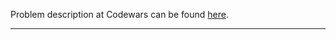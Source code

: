 Problem description at Codewars can be found
[here](https://www.codewars.com/kata/5dd462a573ee6d0014ce715b/train/python).

-------------


